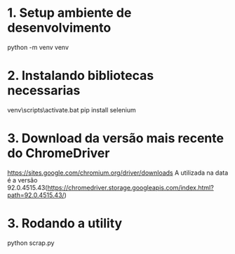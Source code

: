 # 1. Setup ambiente de desenvolvimento
python -m venv venv

# 2. Instalando bibliotecas necessarias
venv\scripts\activate.bat
pip install selenium

# 3. Download da versão mais recente do ChromeDriver
https://sites.google.com/chromium.org/driver/downloads
A utilizada na data é a versão 92.0.4515.43(https://chromedriver.storage.googleapis.com/index.html?path=92.0.4515.43/)

# 3. Rodando a utility
python scrap.py